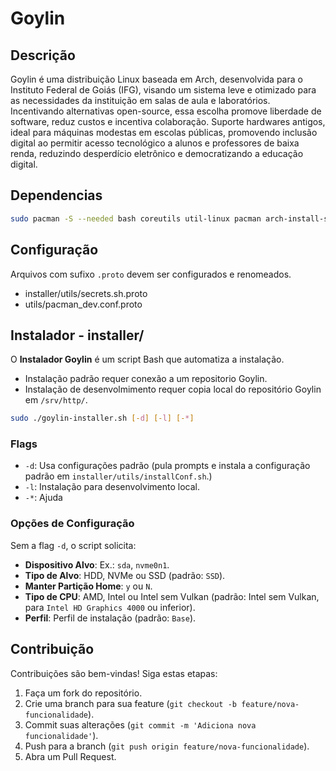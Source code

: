 # Goylin

## Descrição

Goylin é uma distribuição Linux baseada em Arch, desenvolvida para o Instituto Federal de Goiás (IFG), visando um sistema leve e otimizado para as necessidades da instituição em salas de aula e laboratórios. Incentivando alternativas open-source, essa escolha promove liberdade de software, reduz custos e incentiva colaboração.
Suporte hardwares antigos, ideal para máquinas modestas em escolas públicas, promovendo inclusão digital ao permitir acesso tecnológico a alunos e professores de baixa renda, reduzindo desperdício eletrônico e democratizando a educação digital.


## Dependencias
```bash
sudo pacman -S --needed bash coreutils util-linux pacman arch-install-scripts grep awk sed sudo lsof attr wipefs timedatectl gimp inkscape
```

## Configuração
Arquivos com sufixo `.proto` devem ser configurados e renomeados.

- installer/utils/secrets.sh.proto
- utils/pacman_dev.conf.proto


## Instalador - installer/
O **Instalador Goylin** é um script Bash que automatiza a instalação.
- Instalação padrão requer conexão a um repositorio Goylin.
- Instalação de desenvolmimento requer copia local do repositório Goylin em `/srv/http/`.

```bash
sudo ./goylin-installer.sh [-d] [-l] [-*]
```

### Flags

- `-d`: Usa configurações padrão (pula prompts e instala a configuração padrão em `installer/utils/installConf.sh`.)
- `-l`: Instalação para desenvolvimento local.
- `-*`: Ajuda

### Opções de Configuração
Sem a flag `-d`, o script solicita:

- **Dispositivo Alvo**: Ex.: `sda`, `nvme0n1`.
- **Tipo de Alvo**: HDD, NVMe ou SSD (padrão: `SSD`).
- **Manter Partição Home**: `y` ou `N`.
- **Tipo de CPU**: AMD, Intel ou Intel sem Vulkan (padrão: Intel sem Vulkan, para `Intel HD Graphics 4000` ou inferior).
- **Perfil**: Perfil de instalação (padrão: `Base`).


## Contribuição
Contribuições são bem-vindas! Siga estas etapas:

1. Faça um fork do repositório.
2. Crie uma branch para sua feature (`git checkout -b feature/nova-funcionalidade`).
3. Commit suas alterações (`git commit -m 'Adiciona nova funcionalidade'`).
4. Push para a branch (`git push origin feature/nova-funcionalidade`).
5. Abra um Pull Request.